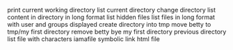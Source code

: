 print current working directory
list current directory
change directory
list content in directory in long format
list hidden files
list files in long format with user and groups displayed
create directory into tmp
move betty to tmp/my first directory
remove betty
bye my first directory
previous directory
list file with characters
iamafile
symbolic link
html file
